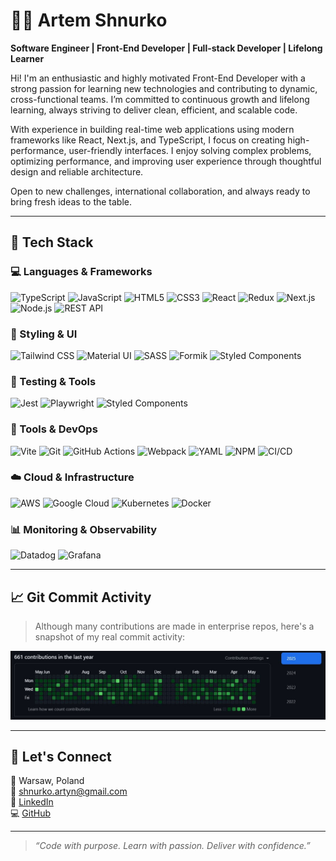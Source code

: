 # 👨‍💻 Artem Shnurko

**Software Engineer | Front-End Developer | Full-stack Developer | Lifelong Learner**

Hi! I'm an enthusiastic and highly motivated Front-End Developer with a strong passion for learning new technologies and contributing to dynamic, cross-functional teams. I’m committed to continuous growth and lifelong learning, always striving to deliver clean, efficient, and scalable code.

With experience in building real-time web applications using modern frameworks like React, Next.js, and TypeScript, I focus on creating high-performance, user-friendly interfaces. I enjoy solving complex problems, optimizing performance, and improving user experience through thoughtful design and reliable architecture.

Open to new challenges, international collaboration, and always ready to bring fresh ideas to the table.

---

## 🚀 Tech Stack

### 💻 Languages & Frameworks

![TypeScript](https://img.shields.io/badge/-TypeScript-3178C6?logo=typescript&logoColor=white)
![JavaScript](https://img.shields.io/badge/-JavaScript-F7DF1E?logo=javascript&logoColor=black)
![HTML5](https://img.shields.io/badge/-HTML5-E34F26?logo=html5&logoColor=white)
![CSS3](https://img.shields.io/badge/-CSS3-1572B6?logo=css3&logoColor=white)
![React](https://img.shields.io/badge/-React-61DAFB?logo=react&logoColor=black)
![Redux](https://img.shields.io/badge/-Redux-764ABC?logo=redux&logoColor=white)
![Next.js](https://img.shields.io/badge/-Next.js-000000?logo=next.js)
![Node.js](https://img.shields.io/badge/-Node.js-339933?logo=node.js&logoColor=white)
![REST API](https://img.shields.io/badge/-REST%20API-%23007AFF?logo=api&logoColor=white)

### 🎨 Styling & UI

![Tailwind CSS](https://img.shields.io/badge/-Tailwind%20CSS-38B2AC?logo=tailwind-css&logoColor=white)
![Material UI](https://img.shields.io/badge/-MUI-007FFF?logo=mui&logoColor=white)
![SASS](https://img.shields.io/badge/-SASS-CC6699?logo=sass&logoColor=white)
![Formik](https://img.shields.io/badge/-Formik-FF69B4?logo=formik&logoColor=white)
![Styled Components](https://img.shields.io/badge/-Styled--Components-DB7093?logo=styled-components&logoColor=white)

### 🧪 Testing & Tools

![Jest](https://img.shields.io/badge/-Jest-C21325?logo=jest&logoColor=white)
![Playwright](https://img.shields.io/badge/-Playwright-2EAD33?logo=playwright&logoColor=white)
![Styled Components](https://img.shields.io/badge/-Styled--Components-DB7093?logo=styled-components&logoColor=white)

### 🔧 Tools & DevOps

![Vite](https://img.shields.io/badge/-Vite-646CFF?logo=vite&logoColor=white)
![Git](https://img.shields.io/badge/-Git-F05032?logo=git&logoColor=white)
![GitHub Actions](https://img.shields.io/badge/-CI/CD-2088FF?logo=github-actions&logoColor=white)
![Webpack](https://img.shields.io/badge/-Webpack-8DD6F9?logo=webpack&logoColor=black)
![YAML](https://img.shields.io/badge/-YAML-000?logo=yaml&logoColor=white)
![NPM](https://img.shields.io/badge/-npm-CB3837?logo=npm&logoColor=white)
![CI/CD](https://img.shields.io/badge/-CI/CD-0A0A0A?logo=githubactions&logoColor=white)

### ☁️ Cloud & Infrastructure

![AWS](https://img.shields.io/badge/-AWS-232F3E?logo=amazon-aws&logoColor=white)
![Google Cloud](https://img.shields.io/badge/-Google%20Cloud-4285F4?logo=google-cloud&logoColor=white)
![Kubernetes](https://img.shields.io/badge/-Kubernetes-326CE5?logo=kubernetes&logoColor=white)
![Docker](https://img.shields.io/badge/-Docker-2496ED?logo=docker&logoColor=white)

### 📊 Monitoring & Observability

![Datadog](https://img.shields.io/badge/-Datadog-632CA6?logo=datadog&logoColor=white)
![Grafana](https://img.shields.io/badge/-Grafana-F46800?logo=grafana&logoColor=white)

---

## 📈 Git Commit Activity

> Although many contributions are made in enterprise repos, here's a snapshot of my real commit activity:

![Commit activity chart](./assets/commit-activity.jpg)

---

## 🤝 Let's Connect

📍 Warsaw, Poland  
📧 [shnurko.artyn@gmail.com](mailto:shnurko.artyom@gmail.com)  
🔗 [LinkedIn](https://linkedin.com/in/artem-shnurko-b66771249)  
💻 [GitHub](https://github.com/DarkArtyom)

---

> _“Code with purpose. Learn with passion. Deliver with confidence.”_
